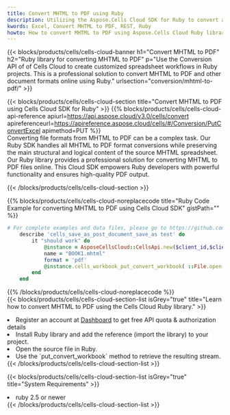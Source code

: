 ```yaml
---
title: Convert MHTML to PDF using Ruby 
description: Utilizing the Aspose.Cells Cloud SDK for Ruby to convert a MHTML format file to a PDF format file. 
kwords: Excel, Convert MHTML to PDF, REST, Ruby
howto: How to convert MHTML to PDF using Aspose.Cells Cloud Ruby library.
---
```



{{< blocks/products/cells/cells-cloud-banner h1="Convert MHTML to PDF" h2="Ruby library for converting MHTML to PDF" p="Use the Conversion API of of Cells Cloud to create customized spreadsheet workflows in Ruby projects. This is a professional solution to convert MHTML to PDF and other document formats online using Ruby." urlsection="conversion/mhtml-to-pdf/" >}}

{{< blocks/products/cells/cells-cloud-section  title="Convert MHTML to PDF using Cells Cloud SDK for Ruby" >}}
{{% blocks/products/cells/cells-cloud-api-reference  apiurl=https://api.aspose.cloud/v3.0/cells/convert  apireferenceurl=https://apireference.aspose.cloud/cells/#/Conversion/PutConvertExcel  apimethod=PUT %}}
<br/>
Converting file formats from MHTML to PDF can be a complex task. Our Ruby SDK handles all MHTML to PDF format conversions while preserving the main structural and logical content of the source MHTML spreadsheet. Our Ruby library provides a professional solution for converting MHTML to PDF files online. This Cloud SDK empowers Ruby developers with powerful functionality and ensures high-quality PDF output.

{{< /blocks/products/cells/cells-cloud-section >}}

{{% blocks/products/cells/cells-cloud-noreplacecode title="Ruby Code Example for converting MHTML to PDF using Cells Cloud SDK" gistPath="" %}}
 
```ruby
# For complete examples and data files, please go to https://github.com/aspose-cells-cloud/aspose-cells-cloud-ruby/
    describe 'cells_save_as_post_document_save_as test' do
        it "should work" do
            @instance = AsposeCellsCloud::CellsApi.new($client_id,$client_secret,"v3.0","https://api.aspose.cloud/")
            name = "BOOK1.mhtml"
            format = 'pdf'
            @instance.cells_workbook_put_convert_workbook( ::File.open(File.expand_path("data/"+name),"r")  {|io| io.read(io.size) },{:format=>format})     
        end
    end
```
 
{{% /blocks/products/cells/cells-cloud-noreplacecode  %}}
<br/>
{{< blocks/products/cells/cells-cloud-section-list isGrey="true"  title="Learn how to convert MHTML to PDF using the Cells Cloud Ruby library." >}}
<li>Register an account at <a href="https://dashboard.aspose.cloud/">Dashboard</a> to get free API quota & authorization details</li>
<li>Install Ruby library and add the reference (import the library) to your project.</li>
<li>Open the source file in Ruby.</li>
<li>Use the `put_convert_workbook` method to retrieve the resulting stream.</li>
{{< /blocks/products/cells/cells-cloud-section-list >}}

{{< blocks/products/cells/cells-cloud-section-list isGrey="true"  title="System Requirements" >}}
<li>ruby 2.5 or newer</li>
{{< /blocks/products/cells/cells-cloud-section-list >}}
